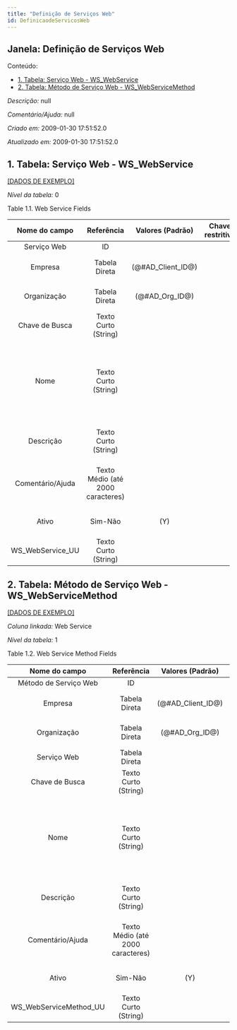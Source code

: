 ```yaml
---
title: "Definição de Serviços Web"
id: DefinicaodeServicosWeb
---
```

<div id="d42073e1" class="section chapter">

<div class="titlepage">

<div>

<div>

## Janela: Definição de Serviços Web

</div>

</div>

</div>

<div class="toc">

<div class="toc-title">

Conteúdo:

</div>

  - <span class="section">[1. Tabela: Serviço Web -
    WS\_WebService](#d42073e22)</span>
  - <span class="section">[2. Tabela: Método de Serviço Web -
    WS\_WebServiceMethod](#d42073e188)</span>

</div>

<span class="emphasis">*Descrição:* </span> null

<span class="emphasis">*Comentário/Ajuda:* </span>null

<span class="emphasis"> *Criado em:* </span>2009-01-30 17:51:52.0

<span class="emphasis">*Atualizado em:* </span>2009-01-30 17:51:52.0

<div id="d42073e22" class="section section">

<div class="titlepage">

<div>

<div>

## 1. Tabela: Serviço Web - WS\_WebService

</div>

</div>

</div>

[\[DADOS DE EXEMPLO\]](data/WS_WebService_data)

<span class="emphasis">*Nível da tabela:* </span>0

</div>

<div id="d42073e31" class="table">

<div class="table-title">

Table 1.1. Web Service
Fields

</div>

<div class="table-contents">

|   Nome do campo    |            Referência             |   Valores (Padrão)   | Chave restritiva |                Regra de validação                |                Descrição                 |                                                               Comentário/Ajuda                                                               |
| :----------------: | :-------------------------------: | :------------------: | :--------------: | :----------------------------------------------: | :--------------------------------------: | :------------------------------------------------------------------------------------------------------------------------------------------: |
|    Serviço Web     |                ID                 |                      |                  |                                                  |                                          |                                                                                                                                              |
|      Empresa       |           Tabela Direta           | (@\#AD\_Client\_ID@) |                  |        AD\_Client.AD\_Client\_ID \< \> 0         |    (semelhante ao primeiro relatório)    |                                                             (ver o mesmo acima)                                                              |
|    Organização     |           Tabela Direta           |  (@\#AD\_Org\_ID@)   |                  | (AD\_Org.IsSummary='N' OR AD\_Org.AD\_Org\_ID=0) |    (semelhante ao primeiro relatório)    |                                                             (ver o mesmo acima)                                                              |
|   Chave de Busca   |       Texto Curto (String)        |                      |                  |                                                  |    (semelhante ao primeiro relatório)    |                                                             (ver o mesmo acima)                                                              |
|        Nome        |       Texto Curto (String)        |                      |                  |                                                  |  Alphanumeric identifier of the entity   | The name of an entity (record) is used as an default search option in addition to the search key. The name is up to 60 characters in length. |
|     Descrição      |       Texto Curto (String)        |                      |                  |                                                  | Optional short description of the record |                                                 A description is limited to 255 characters.                                                  |
|  Comentário/Ajuda  | Texto Médio (até 2000 caracteres) |                      |                  |                                                  |             Comment or Hint              |                                 The Help field contains a hint, comment or help about the use of this item.                                  |
|       Ativo        |              Sim-Não              |         (Y)          |                  |                                                  |    (semelhante ao primeiro relatório)    |                                                             (ver o mesmo acima)                                                              |
| WS\_WebService\_UU |       Texto Curto (String)        |                      |                  |                                                  |                                          |                                                                                                                                              |

</div>

</div>

  

<div id="d42073e188" class="section section">

<div class="titlepage">

<div>

<div>

## 2. Tabela: Método de Serviço Web - WS\_WebServiceMethod

</div>

</div>

</div>

[\[DADOS DE EXEMPLO\]](data/WS_WebServiceMethod_data)

<span class="emphasis">*Coluna linkada:* </span> Web Service

<span class="emphasis">*Nível da tabela:* </span>1

</div>

<div id="d42073e201" class="table">

<div class="table-title">

Table 1.2. Web Service Method
Fields

</div>

<div class="table-contents">

|      Nome do campo       |            Referência             |   Valores (Padrão)   |        Chave restritiva         |                Regra de validação                |                Descrição                 |                                                               Comentário/Ajuda                                                               |
| :----------------------: | :-------------------------------: | :------------------: | :-----------------------------: | :----------------------------------------------: | :--------------------------------------: | :------------------------------------------------------------------------------------------------------------------------------------------: |
|  Método de Serviço Web   |                ID                 |                      |                                 |                                                  |                                          |                                                                                                                                              |
|         Empresa          |           Tabela Direta           | (@\#AD\_Client\_ID@) |                                 |        AD\_Client.AD\_Client\_ID \< \> 0         |    (semelhante ao primeiro relatório)    |                                                             (ver o mesmo acima)                                                              |
|       Organização        |           Tabela Direta           |  (@\#AD\_Org\_ID@)   |                                 | (AD\_Org.IsSummary='N' OR AD\_Org.AD\_Org\_ID=0) |    (semelhante ao primeiro relatório)    |                                                             (ver o mesmo acima)                                                              |
|       Serviço Web        |           Tabela Direta           |                      | wswebservice\_wswebservicemetho |                                                  |                                          |                                                                                                                                              |
|      Chave de Busca      |       Texto Curto (String)        |                      |                                 |                                                  |    (semelhante ao primeiro relatório)    |                                                             (ver o mesmo acima)                                                              |
|           Nome           |       Texto Curto (String)        |                      |                                 |                                                  |  Alphanumeric identifier of the entity   | The name of an entity (record) is used as an default search option in addition to the search key. The name is up to 60 characters in length. |
|        Descrição         |       Texto Curto (String)        |                      |                                 |                                                  | Optional short description of the record |                                                 A description is limited to 255 characters.                                                  |
|     Comentário/Ajuda     | Texto Médio (até 2000 caracteres) |                      |                                 |                                                  |             Comment or Hint              |                                 The Help field contains a hint, comment or help about the use of this item.                                  |
|          Ativo           |              Sim-Não              |         (Y)          |                                 |                                                  |    (semelhante ao primeiro relatório)    |                                                             (ver o mesmo acima)                                                              |
| WS\_WebServiceMethod\_UU |       Texto Curto (String)        |                      |                                 |                                                  |                                          |                                                                                                                                              |

</div>

</div>

  

</div>
